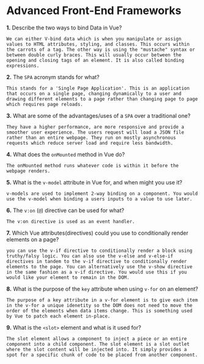 # Advanced Front-End Frameworks


**1.** Describe the two ways to bind Data in Vue?
<!-- enter you answer in the space below -->
```
We can either V-bind data which is when you manipulate or assign values to HTML attributes, styling, and classes. This occurs within the carrots of a tag. The other way is using the "mustache" syntax or between double curly braces. This will usually occur between the opening and closing tags of an element. It is also called binding expressions.
```

**2.** The `SPA` acronym stands for what?
<!-- enter you answer in the space below -->
```
This stands for a 'Single Page Application'. This is an application that occurs on a single page, changing dynamically to a user and drawing different elements to a page rather than changing page to page which requires page reloads.
```
**3.** What are some of the advantages/uses of a `SPA` over a traditional one?
<!-- enter you answer in the space below -->
```
They have a higher performance, are more responsive and provide a smoother user experience. The users request will load a JSON file rather than an entire webpage. They run on mostly asynchronous requests which reduce server load and require less bandwidth. 
```
**4.** What does the `onMounted` method in Vue do?
<!-- enter you answer in the space below -->
```
The onMounted method runs whatever code is within it before the webpage renders.
```
**5.** What is the `v-model` attribute in Vue for, and when might you use it?
<!-- enter you answer in the space below -->
```
v-models are used to implement 2-way binding on a component. You would use the v-model when binding a users inputs to a value to use later. 
```
**6.** The `v:on` (`@`) directive can be used for what?
<!-- enter you answer in the space below -->
```
The v:on directive is used as an event handler.
```
**7.** Which Vue attributes(directives) could you use to conditionally render elements on a page?
<!-- enter you answer in the space below -->
```
you can use the v-if directive to conditionally render a block using truthy/falsy logic. You can also use the v-else and v-else-if directives in tandem to the v-if directive to conditionally render elements to the page. You can alternatively use the v-show directive in the same fashion as a v-if directive. You would use this if you would like your element to remain in the DOM.
```
**8.** What is the purpose of the `key` attribute when using `v-for` on an element?
<!-- enter you answer in the space below -->
```
The purpose of a key attribute in a v-for element is to give each item in the v-for a unique idenetity so the DOM does not need to move the order of the elements when data items change. This is something used by Vue to patch each element in-place.
```
**9.** What is the `<slot>` element and what is it used for?
<!-- enter you answer in the space below -->
```
The slot element allows a component to inject a piece or an entire component into a child component. The slot element is a slot outlet where the slot content will be injected into. It simply provides a spot for a specific chunk of code to be placed from another component.
```
